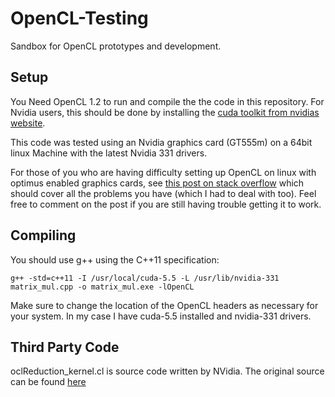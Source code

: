 OpenCL-Testing
==============

Sandbox for OpenCL prototypes and development.

Setup
------

You Need OpenCL 1.2 to run and compile the the code in this repository. For Nvidia users, this should be done by installing the [cuda toolkit from nvidias website](https://developer.nvidia.com/cuda-downloads).

This code was tested using an Nvidia graphics card (GT555m) on a 64bit linux Machine with the latest Nvidia 331 drivers.

For those of you who are having difficulty setting up OpenCL on linux with optimus enabled graphics cards, see
[this post on stack overflow](http://stackoverflow.com/questions/20335579/error-clgetplatformids-1001-when-running-opencl-code-linux/) which should cover all the problems you have (which I had to deal with too). Feel free to comment on the post if you are still having trouble getting it to work.

Compiling
---------

You should use g++ using the C++11 specification:

    g++ -std=c++11 -I /usr/local/cuda-5.5 -L /usr/lib/nvidia-331 matrix_mul.cpp -o matrix_mul.exe -lOpenCL

Make sure to change the location of the OpenCL headers as necessary for your system. In my case I have cuda-5.5 installed and nvidia-331 drivers.

Third Party Code
----------------

oclReduction_kernel.cl is source code written by NVidia. The original source can be found [here](https://developer.nvidia.com/opencl)
